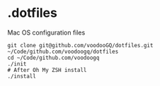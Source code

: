 .dotfiles
===

Mac OS configuration files

```shell
git clone git@github.com/voodooGQ/dotfiles.git ~/Code/github.com/voodoogq/dotfiles
cd ~/Code/github.com/voodoogq
./init
# After Oh My ZSH install
./install
```